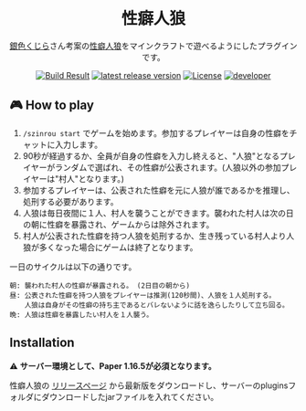 <h1 align="center">性癖人狼</h1>

<p align="center"><a href="https://twitter.com/silver_whale_">銀色くじら</a>さん考案の<a href="https://twitter.com/silver_whale_/status/971322036567072778">性癖人狼</a>をマインクラフトで遊べるようにしたプラグインです。</p>

<div align="center">
    <a href="https://github.com/TeamKun/seihekizinrou"><img src="https://img.shields.io/github/workflow/status/TeamKun/seihekizinrou/Build?style=flat-square" alt="Build Result"></a>
    <a href="https://github.com/TeamKun/seihekizinrou"><img src="https://img.shields.io/github/v/release/TeamKun/seihekizinrou?color=blueviolet&label=version&style=flat-square" alt="latest release version"></a>
    <a href="https://opensource.org/licenses/mit-license.php"><img src="https://img.shields.io/static/v1?label=license&message=MIT&style=flat-square&color=blue" alt="License"></a>
    <a href="https://twitter.com/kotx__"><img src="https://img.shields.io/static/v1?label=developer&message=kotx__&style=flat-square&color=orange" alt="developer"></a>
</div>


## 🎮 How to play
1. `/szinrou start` でゲームを始めます。参加するプレイヤーは自身の性癖をチャットに入力します。
2. 90秒が経過するか、全員が自身の性癖を入力し終えると、"人狼"となるプレイヤーがランダムで選ばれ、その性癖が公表されます。(人狼以外の参加プレイヤーは"村人"となります。)
3. 参加するプレイヤーは、公表された性癖を元に人狼が誰であるかを推理し、処刑する必要があります。
4. 人狼は毎日夜間に１人、村人を襲うことができます。襲われた村人は次の日の朝に性癖を暴露され、ゲームからは除外されます。
5. 村人が公表された性癖を持つ人狼を処刑するか、生き残っている村人より人狼が多くなった場合にゲームは終了となります。

一日のサイクルは以下の通りです。
```
朝: 襲われた村人の性癖が暴露される。 (2日目の朝から)
昼: 公表された性癖を持つ人狼をプレイヤーは推測(120秒間)、人狼を１人処刑する。
　  人狼は自身がその性癖の持ち主であるとバレないように話を逸らしたりして立ち回る。
晩: 人狼は性癖を暴露したい村人を１人襲う。
```

## Installation
⚠️ **サーバー環境として、Paper 1.16.5が必須となります。**  
  
性癖人狼の [リリースページ](https://github.com/TeamKun/seihekizinrou/releases/latest) から最新版をダウンロードし、サーバーのpluginsフォルダにダウンロードしたjarファイルを入れてください。  

